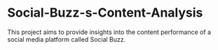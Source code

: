 # Social-Buzz-s-Content-Analysis
This project aims to provide insights into the content performance of a social media platform called Social Buzz. 
